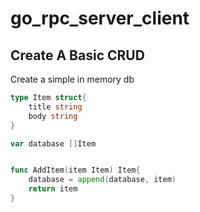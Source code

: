 # go_rpc_server_client


## Create A Basic CRUD

Create a simple in memory db
```go
type Item struct{
    title string
    body string
}

var database []Item


func AddItem(item Item) Item{
    database = append(database, item)
    return item
}

```